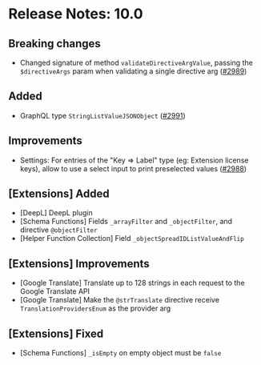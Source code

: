 # Release Notes: 10.0

## Breaking changes

- Changed signature of method `validateDirectiveArgValue`, passing the `$directiveArgs` param when validating a single directive arg ([#2989](https://github.com/GatoGraphQL/GatoGraphQL/pull/2989))

## Added

- GraphQL type `StringListValueJSONObject` ([#2991](https://github.com/GatoGraphQL/GatoGraphQL/pull/2991))

## Improvements

- Settings: For entries of the "Key => Label" type (eg: Extension license keys), allow to use a select input to print preselected values ([#2988](https://github.com/GatoGraphQL/GatoGraphQL/pull/2988))

## [Extensions] Added

- [DeepL] DeepL plugin
- [Schema Functions] Fields `_arrayFilter` and `_objectFilter`, and directive `@objectFilter`
- [Helper Function Collection] Field `_objectSpreadIDListValueAndFlip`

## [Extensions] Improvements

- [Google Translate] Translate up to 128 strings in each request to the Google Translate API
- [Google Translate] Make the `@strTranslate` directive receive `TranslationProvidersEnum` as the provider arg

## [Extensions] Fixed

- [Schema Functions] `_isEmpty` on empty object must be `false`

